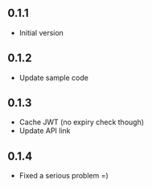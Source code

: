 ## 0.1.1

- Initial version

## 0.1.2

- Update sample code

## 0.1.3

- Cache JWT (no expiry check though)
- Update API link

## 0.1.4

- Fixed a serious problem =)